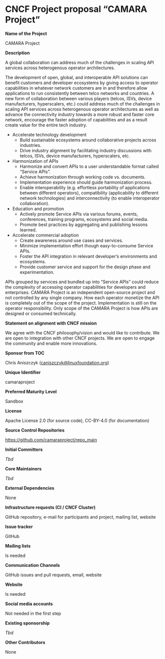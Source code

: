 # **CNCF Project proposal “CAMARA Project”**

**Name of the Project**

CAMARA Project

**Description**

A global collaboration can address much of the challenges in scaling API services across heterogenous operator architectures.

The development of open, global, and interoperable API solutions can benefit customers and developer ecosystems by giving access to operator capabilities in whatever network customers are in and therefore allow applications to run consistently between telco networks and countries. A new form of collaboration between various players (telcos, ISVs, device manufacturers, hyperscalers, etc.) could address much of the challenges in scaling API services across heterogenous operator architectures as well as advance the connectivity industry towards a more robust and faster core network, encourage the faster adoption of capabilities and as a result create value for the entire tech industry.

* Accelerate technology development
    * Build sustainable ecosystems around collaborative projects across industries.
    * Drive industry alignment by facilitating industry discussions with telcos, ISVs, device manufacturers, hyperscalers, etc.
* Harmonization of APIs
    * Harmonize and convert APIs to a user understandable format called “Service APIs”.
    * Achieve harmonization through working code vs. documents.
    * Implementation experience should guide harmonization process.
    * Enable interoperability (e.g. effortless portability of applications between different operators), compatibility (applicability to different network technologies) and interconnectivity (to enable interoperator collaboration).
* Education and promotion
    * Actively promote Service APIs via various forums, events, conferences, training programs, ecosystems and social media.
    * Promote best practices by aggregating and publishing lessons learned.
* Accelerate commercial adoption
    * Create awareness around use cases and services.
    * Minimize implementation effort though easy-to-consume Service APIs.
    * Foster the API integration in relevant developer’s environments and ecosystems.
    * Provide customer service and support for the design phase and experimentation.

APIs grouped by services and bundled up into “Service APIs” could reduce the complexity of accessing operator capabilities for developers and enterprises.
CAMARA Project is an independent open-source project and not controlled by any single company. How each operator monetize the API is completely out of the scope of the project. Implementation is still on the operator responsibility. Only scope of the CAMARA Project is how APIs are designed or consumed technically.

**Statement on alignment with CNCF mission**

We agree with the CNCF philosophy/vision and would like to contribute.
We are open to integration with other CNCF projects.
We are open to engage the community and enable more innovations.

**Sponsor from TOC**

Chris Aniszczyk (<caniszczyk@linuxfoundation.org>)

**Unique Identifier**

camaraproject

**Preferred Maturity Level**

Sandbox

**License**

Apache License 2.0 (for source code), 
CC-BY-4.0 (for documentation)

**Source Control Repositories**

<https://github.com/camaraproject/repo_main>

**Initial Committers**

_Tbd_

**Core Maintainers**

_Tbd_

**External Dependencies**

None

**Infrastructure requests (CI / CNCF Cluster)**

GitHub repository, e-mail for participants and project, mailing list, website

**Issue tracker**

GitHub

**Mailing lists**

Is needed

**Communication Channels**

GitHub issues and pull requests, email, website

**Website**

Is needed

**Social media accounts**

Not needed in the first step

**Existing sponsorship**

_Tbd_

**Other Contributors**

None
